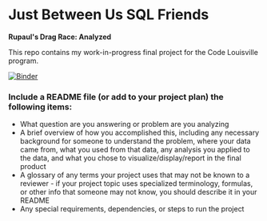 <h1>Just Between Us SQL Friends</h1>
<b>Rupaul's Drag Race: Analyzed</b>

This repo contains my work-in-progress final project for the Code Louisville program. 

[![Binder](https://mybinder.org/badge_logo.svg)](https://mybinder.org/v2/gh/MatthewFante/just_between_us_sql_friends/master?filepath=just_between_us_sql_friends.ipynb)



<h3>Include a README file (or add to your project plan) the following items:</h3>
<ul>
    <li>What question are you answering or problem are you analyzing</li>
    <li>A brief overview of how you accomplished this, including any necessary background for someone to understand the problem, where your data came from, what you used from that data, any analysis you applied to the data, and what you chose to visualize/display/report in the final product</li>
    <li>A glossary of any terms your project uses that may not be known to a reviewer - if your project topic uses specialized terminology, formulas, or other info that someone may not know, you should describe it in your README</li>
    <li>Any special requirements, dependencies, or steps to run the project</li>
</ul>